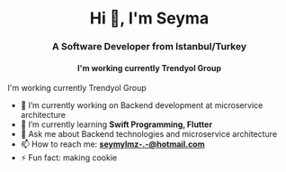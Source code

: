 <h1 align="center">Hi 👋, I'm Seyma</h1>
<h3 align="center">A Software Developer from Istanbul/Turkey</h3>
<h4 align="center">I'm working currently Trendyol Group</h4>

I'm working currently Trendyol Group

- 🔭 I’m currently working on Backend development at microservice architecture
- 🌱 I’m currently learning **Swift Programming, Flutter**
- 💬 Ask me about Backend technologies and microservice architecture
- 📫 How to reach me: **seymylmz-.-@hotmail.com**
- ⚡ Fun fact: making cookie 
